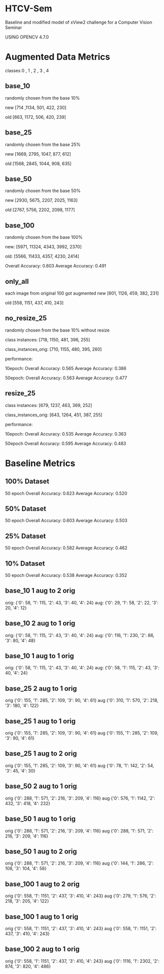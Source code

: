 # HTCV-Sem
Baseline and modified model of xView2 challenge for a Computer Vision Seminar

USING OPENCV 4.7.0

# Augmented Data Metrics

classes
0 , 1 , 2 , 3 , 4
## base_10 
randomly chosen from the base 10%

new
[714 ,1134, 501, 422, 230]

old
[663, 1172, 506, 420, 239]

## base_25
randomly chosen from the base 25%

new
[1669, 2795, 1047, 877, 612]

old
[1568, 2845, 1044, 908, 635]

## base_50
randomly chosen from the base 50%

new
[2930, 5675, 2207, 2025, 1163]

old
[2767, 5756, 2202, 2098, 1177]

## base_100
randomly chosen from the base 100%

new:
[5971, 11324, 4343, 3992, 2370]

old:
[5566, 11433, 4357, 4230, 2414]

Overall Accuracy: 0.603
Average Accuracy: 0.491

## only_all
each image from original 100 got augmented
new
[601, 1126, 459, 382, 231]

old
[558, 1151, 437, 410, 243]

## no_resize_25
randomly chosen from the base 10% without resize

class instances:
[718, 1150, 481, 396, 255]

class_instances_orig:
[710, 1155, 480, 395, 260]

performance:

10epoch:
Overall Accuracy: 0.565
Average Accuracy: 0.386

50epoch:
Overall Accuracy: 0.563
Average Accuracy: 0.477

## resize_25
class instances:
[679, 1237, 463, 369, 252]

class_instances_orig:
[643, 1264, 451, 387, 255]

performance:

10epoch:
Overall Accuracy: 0.535
Average Accuracy: 0.363

50epoch
Overall Accuracy: 0.595
Average Accuracy: 0.483

# Baseline Metrics

## 100% Dataset
50 epoch
Overall Accuracy: 0.623
Average Accuracy: 0.520

## 50% Dataset
50 epoch
Overall Accuracy: 0.603
Average Accuracy: 0.503

## 25% Dataset
50 epoch
Overall Accuracy: 0.582
Average Accuracy: 0.462

## 10% Dataset
50 epoch
Overall Accuracy: 0.538
Average Accuracy: 0.352

## base_10 1 aug to 2 orig
orig:
{'0': 58, '1': 115, '2': 43, '3': 40, '4': 24}
aug:
{'0': 29, '1': 58, '2': 22, '3': 20, '4': 12}

## base_10 2 aug to 1 orig
orig:
{'0': 58, '1': 115, '2': 43, '3': 40, '4': 24}
aug:
{'0': 116, '1': 230, '2': 86, '3': 80, '4': 48}

## base_10 1 aug to 1 orig
orig:
{'0': 58, '1': 115, '2': 43, '3': 40, '4': 24}
aug:
{'0': 58, '1': 115, '2': 43, '3': 40, '4': 24}

## base_25 2 aug to 1 orig
orig
{'0': 155, '1': 285, '2': 109, '3': 90, '4': 61}
aug
{'0': 310, '1': 570, '2': 218, '3': 180, '4': 122}
## base_25 1 aug to 1 orig
orig
{'0': 155, '1': 285, '2': 109, '3': 90, '4': 61}
aug
{'0': 155, '1': 285, '2': 109, '3': 90, '4': 61}

## base_25 1 aug to 2 orig
orig
{'0': 155, '1': 285, '2': 109, '3': 90, '4': 61}
aug
{'0': 78, '1': 142, '2': 54, '3': 45, '4': 30}

## base_50 2 aug to 1 orig
orig
{'0': 288, '1': 571, '2': 216, '3': 209, '4': 116}
aug
{'0': 576, '1': 1142, '2': 432, '3': 418, '4': 232}

## base_50 1 aug to 1 orig
orig
{'0': 288, '1': 571, '2': 216, '3': 209, '4': 116}
aug
{'0': 288, '1': 571, '2': 216, '3': 209, '4': 116}

## base_50 1 aug to 2 orig
orig
{'0': 288, '1': 571, '2': 216, '3': 209, '4': 116}
aug
{'0': 144, '1': 286, '2': 108, '3': 104, '4': 58}

## base_100 1 aug to 2 orig
orig
{'0': 558, '1': 1151, '2': 437, '3': 410, '4': 243}
aug
{'0': 279, '1': 576, '2': 218, '3': 205, '4': 122}
## base_100 1 aug to 1 orig
orig
{'0': 558, '1': 1151, '2': 437, '3': 410, '4': 243}
aug
{'0': 558, '1': 1151, '2': 437, '3': 410, '4': 243}
## base_100 2 aug to 1 orig
orig
{'0': 558, '1': 1151, '2': 437, '3': 410, '4': 243}
aug
{'0': 1116, '1': 2302, '2': 874, '3': 820, '4': 486}